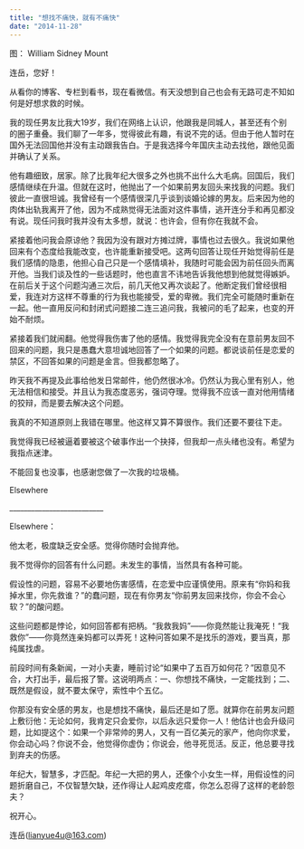 ```yaml
---
title: "想找不痛快，就有不痛快"
date: "2014-11-28"
---
```


图： William Sidney Mount

连岳，您好！

从看你的博客、专栏到看书，现在看微信。有天没想到自己也会有无路可走不知如何是好想求救的时候。

我的现任男友比我大19岁，我们在网络上认识，他跟我是同城人，甚至还有个别的圈子重叠。我们聊了一年多，觉得彼此有趣，有说不完的话。但由于他人暂时在国外无法回国他并没有主动跟我告白。于是我选择今年国庆主动去找他，跟他见面并确认了关系。

他有趣细致，居家。除了比我年纪大很多之外也挑不出什么大毛病。回国后，我们感情继续在升温。但就在这时，他抛出了一个如果前男友回头来找我的问题。我们彼此一直很坦诚。我曾经有一个感情很深几乎谈到谈婚论嫁的男友。后来因为他的肉体出轨我离开了他，因为不成熟觉得无法面对这件事情，逃开连分手和再见都没有说。现任问我时我并没有太多想，就说：也许会，但有你在我就不会。

紧接着他问我会原谅他？我因为没有跟对方摊过牌，事情也过去很久。我说如果他回来有个态度给我能改变，也许能重新接受吧。这两句回答让现任开始觉得前任是我们感情的隐患，他担心自己只是一个感情填补，我随时可能会因为前任回头而离开他。当我们谈及性的一些话题时，他也直言不讳地告诉我他想到他就觉得嫉妒。在前后关于这个问题沟通三次后，前几天他又再次谈起了。他断定我们曾经很相爱，我连对方这样不尊重的行为我也能接受，爱的卑微。我们完全可能随时重新在一起。他一直用反问和封闭式问题接二连三追问我，我被问的毛了起来，也变的开始不耐烦。

紧接着我们就闹翻。他觉得我伤害了他的感情。我觉得我完全没有在意前男友回不回来的问题，我只是愚蠢大意坦诚地回答了一个如果的问题。都说谈前任是恋爱的禁区，不回答如果的问题是金言。但我都忽略了。

昨天我不再提及此事给他发日常邮件，他仍然很冰冷。仍然认为我心里有别人，他无法相信和接受。并且认为我态度恶劣，强词夺理。觉得我不应该一直对他用情绪的狡辩，而是要去解决这个问题。

我真的不知道原则上我错在哪里。他这样又算不算很作。我们还要不要往下走。

我觉得我已经被逼着要被这个破事作出一个抉择，但我却一点头绪也没有。希望为我指点迷津。

不能回复也没事，也感谢您做了一次我的垃圾桶。

Elsewhere

\_\_\_\_\_\_\_\_\_\_\_\_\_\_\_\_\_\_\_\_\_\_\_\_\_\_

Elsewhere：

他太老，极度缺乏安全感。觉得你随时会抛弃他。

我不觉得你的回答有什么问题。未发生的事情，当然具有各种可能。

假设性的问题，容易不必要地伤害感情，在恋爱中应谨慎使用。原来有“你妈和我掉水里，你先救谁？”的蠢问题，现在有你男友“你前男友回来找你，你会不会心软？”的酸问题。

这些问题都是悖论，如何回答都有把柄。“我救我妈”——你竟然能让我淹死！“我救你”——你竟然连亲妈都可以弄死！这种问答如果不是找乐的游戏，要当真，那纯属找虐。

前段时间有条新闻，一对小夫妻，睡前讨论“如果中了五百万如何花？”因意见不合，大打出手，最后报了警。这说明两点：一、你想找不痛快，一定能找到；二、既然是假设，就不要太保守，索性中个五亿。

你那没有安全感的男友，也是想找不痛快，最后还是如了愿。就算你在前男友问题上敷衍他：无论如何，我肯定只会爱你，以后永远只爱你一人！他估计也会升级问题，比如提这个：如果一个非常帅的男人，又有一百亿美元的家产，他向你求爱，你会动心吗？你说不会，他觉得你虚伪；你说会，他寻死觅活。反正，他总要寻找到弃夫的伤感。

年纪大，智慧多，才匹配。年纪一大把的男人，还像个小女生一样，用假设性的问题折磨自己，不仅智慧欠缺，还作得让人起鸡皮疙瘩，你怎么忍得了这样的老龄怨夫？

祝开心。

连岳(lianyue4u@163.com)

